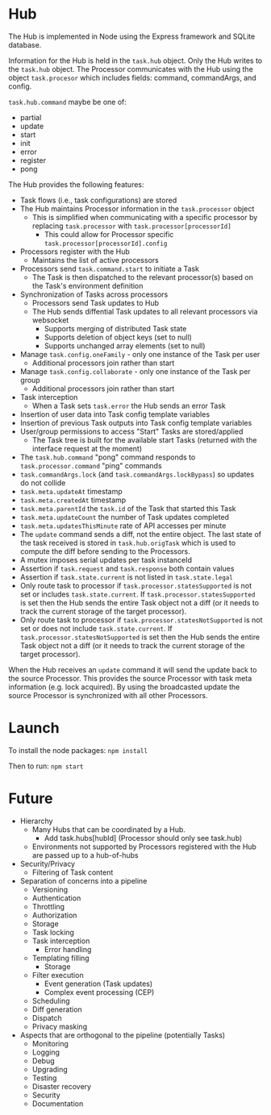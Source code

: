 # Hub

The Hub is implemented in Node using the Express framework and SQLite database. 

Information for the Hub is held in the `task.hub` object. Only the Hub writes to the `task.hub` object. The Processor communicates with the Hub using the object `task.procesor` which includes fields: command, commandArgs, and config. 

`task.hub.command` maybe be one of:
  * partial
  * update
  * start
  * init
  * error
  * register
  * pong

The Hub provides the following features:
* Task flows (i.e., task configurations) are stored
* The Hub maintains Processor information in the `task.processor` object
  * This is simplified when communicating with a specific processor by replacing `task.processor` with `task.processor[processorId]`
    * This could allow for Processor specific `task.processor[processorId].config`
* Processors register with the Hub
  * Maintains the list of active processors
* Processors send `task.command.start` to initiate a Task
  * The Task is then dispatched to the relevant processor(s) based on the Task's environment definition
* Synchronization of Tasks across processors
  * Processors send Task updates to Hub
  * The Hub sends diffential Task updates to all relevant processors via websocket
    * Supports merging of distributed Task state
    * Supports deletion of object keys (set to null)
    * Supports unchanged array elements (set to null)
* Manage `task.config.oneFamily` - only one instance of the Task per user
  * Additional processors join rather than start
* Manage `task.config.collaborate` - only one instance of the Task per group
  * Additional processors join rather than start
* Task interception
  * When a Task sets `task.error` the Hub sends an error Task
* Insertion of user data into Task config template variables
* Insertion of previous Task outputs into Task config template variables
* User/group permissions to access "Start" Tasks are stored/applied
  * The Task tree is built for the available start Tasks (returned with the interface request at the moment)
* The `task.hub.command` "pong" command responds to `task.processor.command` "ping" commands
* `task.commandArgs.lock` (and `task.commandArgs.lockBypass`) so updates do not collide
* `task.meta.updateAt` timestamp
* `task.meta.createdAt` timestamp
* `task.meta.parentId` the `task.id` of the Task that started this Task
* `task.meta.updateCount` the number of Task updates completed
* `task.meta.updatesThisMinute` rate of API accesses per minute
* The `update` command sends a diff, not the entire object. The last state of the task received is stored in `task.hub.origTask` which is used to compute the diff before sending to the Processors.
* A mutex imposes serial updates per task instanceId
* Assertion if `task.request` and `task.response` both contain values
* Assertion if `task.state.current` is not listed in `task.state.legal`
* Only route task to processor if `task.processor.statesSupported` is not set or includes `task.state.current`. If `task.processor.statesSupported` is set then the Hub sends the entire Task object not a diff (or it needs to track the current storage of the target processor).
* Only route task to processor if `task.processor.statesNotSupported` is not set or does not include `task.state.current`. If `task.processor.statesNotSupported` is set then the Hub sends the entire Task object not a diff (or it needs to track the current storage of the target processor).

When the Hub receives an `update` command it will send the update back to the source Processor. This provides the source Processor with task meta information (e.g. lock acquired). By using the broadcasted update the source Processor is synchronized with all other Processors.

# Launch

To install the node packages: `npm install` 

Then to run: `npm start`

# Future
* Hierarchy
  * Many Hubs that can be coordinated by a Hub.
    * Add task.hubs[hubId] (Processor should only see task.hub)
  * Environments not supported by Processors registered with the Hub are passed up to a hub-of-hubs
* Security/Privacy
  * Filtering of Task content
* Separation of concerns into a pipeline
  * Versioning
  * Authentication
  * Throttling
  * Authorization
  * Storage
  * Task locking
  * Task interception
    * Error handling
  * Templating filling
    * Storage
  * Filter execution
    * Event generation (Task updates)
    * Complex event processing (CEP)
  * Scheduling
  * Diff generation
  * Dispatch
  * Privacy masking
* Aspects that are orthogonal to the pipeline (potentially Tasks)
  * Monitoring
  * Logging
  * Debug
  * Upgrading
  * Testing
  * Disaster recovery
  * Security
  * Documentation


